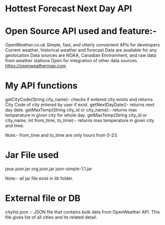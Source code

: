 # Hottest Forecast Next Day API

# Open Source API used and feature:-

OpenWeather.co.uk
Simple, fast, and utterly convenient APIs for developers
Current weather, historical weather and forecast
Data are available for any geolocation
Data sources are NOAA, Canadian Environment, and raw data from weather stations
Open for integration of other data sources
https://openweathermap.com

# My API functions

getCityCode(String city_name)- checks if entered city exists and returns City Code of city entered by user if exist.
getNextDayDate()- returns next day date.
getMaxTemp(String city_id or city_name):- returns max temperature in given city for whole day.
getMaxTemp(String city_id or city_name, int from_time, to_time):- returns max temperature in given city and time.

Note:- from_time and to_time are only hours from 0-23.

# Jar File used

java-json.jar
org.json.jar
json-simple-1.1.jar

Note:- all jar file exist in lib folder.

# External file or DB

citylist.json :- JSON file that contains bulk data from OpenWeather API.
This file gives list of all cities and its related detail.
